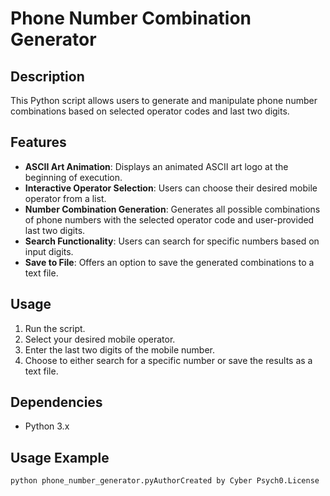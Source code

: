 # Phone Number Combination Generator

## Description
This Python script allows users to generate and manipulate phone number combinations based on selected operator codes and last two digits.

## Features
- **ASCII Art Animation**: Displays an animated ASCII art logo at the beginning of execution.
- **Interactive Operator Selection**: Users can choose their desired mobile operator from a list.
- **Number Combination Generation**: Generates all possible combinations of phone numbers with the selected operator code and user-provided last two digits.
- **Search Functionality**: Users can search for specific numbers based on input digits.
- **Save to File**: Offers an option to save the generated combinations to a text file.

## Usage
1. Run the script.
2. Select your desired mobile operator.
3. Enter the last two digits of the mobile number.
4. Choose to either search for a specific number or save the results as a text file.

## Dependencies
- Python 3.x

## Usage Example
```python
python phone_number_generator.pyAuthorCreated by Cyber Psych0.License
